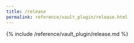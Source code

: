 ```yaml
---
title: /release
permalink: reference/vault_plugin/release.html
---
```


{% include /reference/vault_plugin/release.md %}
